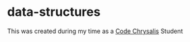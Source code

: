 # data-structures

This was created during my time as a [Code Chrysalis](https://codechrysalis.io) Student

